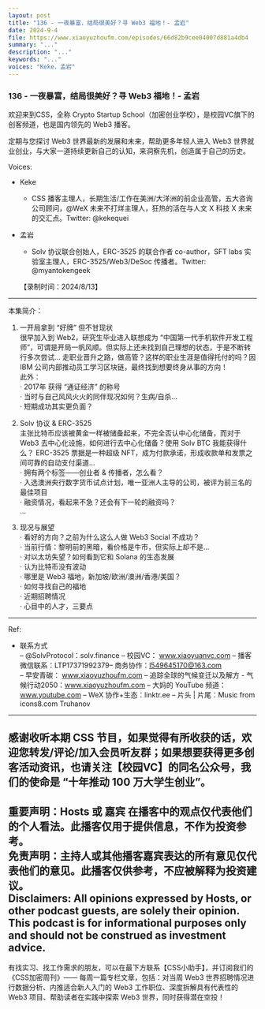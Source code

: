 ```yaml
---
layout: post
title: "136 - 一夜暴富，结局很美好？寻 Web3 福地！- 孟岩"
date: 2024-9-4
file: https://www.xiaoyuzhoufm.com/episodes/66d82b9cee04007d881a4db4
summary: "..."
description: "..."
keywords: "..."
voices: "Keke，孟岩"
---
```


### 136 - 一夜暴富，结局很美好？寻 Web3 福地！- 孟岩

欢迎来到CSS，全称 Crypto Startup School（加密创业学校），是校园VC旗下的创客频道，也是国内领先的 Web3 播客。  

定期与您探讨 Web3 世界最新的发展和未来，帮助更多年轻人进入 Web3 世界就业创业，与大家一道持续更新自己的认知，来洞察先机，创造属于自己的历史。  

Voices:  

- Keke  
  + CSS 播客主理人，长期生活/工作在美洲/大洋洲的前企业高管，五大咨询公司顾问，@WeX 未来不打烊主理人，狂热的活在与人文 X 科技 X 未来的交汇点。Twitter: @kekequei  

- 孟岩      
  + Solv 协议联合创始人，ERC-3525 的联合作者 co-author，SFT labs 实验室主理人，ERC-3525/Web3/DeSoc 传播者。Twitter: @myantokengeek  

  【录制时间：2024/8/13】  
---------------------------------------------------  
本集简介：  
1. 一开局拿到 “好牌” 但不甘现状  
很早加入到 Web2，研究生毕业进入联想成为 “中国第一代手机软件开发工程师”，可谓是开局一帆风顺。但实际上还未找到自己理想的状态，于是不断转行多次尝试...
走职业晋升之路，做高管？这样的职业生涯是值得托付的吗？因 IBM 公司内部推动员工学习区块链，最终找到想要终身从事的方向！  
此外：  
· 2017年 获得 “通证经济” 的称号  
· 当时与自己风风火火的同伴现况如何？生病/自杀...  
· 短期成功其实更负面？  

2. Solv 协议 & ERC-3525  
主张比特币应该被黄金一样被储备起来，不完全否认中心化储备，而对于 Web3 去中心化设施，如何进行去中心化储备？使用 Solv BTC 我能获得什么？
ERC-3525 票据是一种超级 NFT，成为付款承诺，形成收款单和发票之间可靠的自动支付渠道...  
· 拥有两个标签——创业者 & 传播者，怎么看？  
· 入选澳洲央行数字货币试点计划，唯一亚洲人主导的公司，被评为前三名的最佳项目  
· 融资情况，看起来不急？还会有下一轮的融资吗？  
...  

3. 现况与展望  
· 看好的方向？之前为什么这么人做 Web3 Social 不成功？  
· 当前行情：黎明前的黑暗，看价格是牛市，但实际上却不是...  
· 对以太坊失望？如何看到它和 Solana 的生态发展  
· 认为比特币没有波动  
· 哪里是 Web3 福地，新加坡/欧洲/澳洲/香港/美国？  
· 如何寻找自己的福地  
· 近期招聘情况  
· 心目中的人才，三要点  
---------------------------------------------------  
Ref:  
  + 联系方式  
– @SolvProtocol：solv.finance
– 校园VC： www.xiaoyuanvc.com
– 播客微信联系：LTP17371992379– 商务协作：l549645170@163.com  
– 早安青碳： www.xiaoyuzhoufm.com
– 追踪全球的气候变迁以及解方 - 气候行动2050：www.xiaoyuzhoufm.com
– 大妈的 YouTube 频道：www.youtube.com
– WeX 协作+生态：linktr.ee
– 片头 | 片尾：Music from icons8.com Truhanov 
---------------------------------------------------  
感谢收听本期 CSS 节目，如果觉得有所收获的话，欢迎您转发/评论/加入会员听友群；如果想要获得更多创客活动资讯，也请关注【校园VC】的同名公众号，我们的使命是 “十年推动 100 万大学生创业”。  
---------------------------------------------------  
重要声明：Hosts 或 嘉宾 在播客中的观点仅代表他们的个人看法。此播客仅用于提供信息，不作为投资参考。   
免责声明：主持人或其他播客嘉宾表达的所有意见仅代表他们的意见。此播客仅供参考，不应被解释为投资建议。  
Disclaimers: All opinions expressed by Hosts, or other podcast guests, are solely their opinion. This podcast is for informational purposes only and should not be construed as investment advice.  
---------------------------------------------------  
有找实习、找工作需求的朋友，可以在最下方联系【CSS小助手】，并订阅我们的《CSS加密周刊》—— 每周一篇专栏文章，包括：对当周 Web3 世界招聘情况进行数据分析、内推适合新人入门的 Web3 工作职位、深度拆解具有代表性的 Web3 项目、帮助读者在实践中探索 Web3 世界，同时获得潜在空投！
